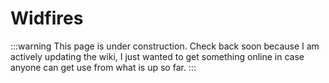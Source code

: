 # Widfires

:::warning
This page is under construction. Check back soon because I am actively updating the wiki, I just wanted to get something online in case anyone can get use from what is up so far.
:::
